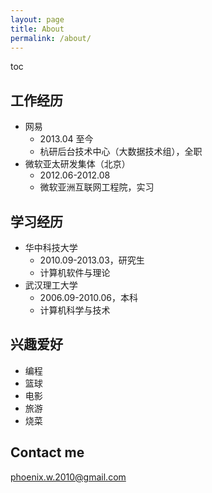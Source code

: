```yaml
---
layout: page
title: About
permalink: /about/
---
```


toc

## 工作经历

- 网易
	- 2013.04 至今
	- 杭研后台技术中心（大数据技术组），全职
- 微软亚太研发集体（北京）
	- 2012.06-2012.08
	- 微软亚洲互联网工程院，实习

## 学习经历

- 华中科技大学
	- 2010.09-2013.03，研究生
	- 计算机软件与理论
- 武汉理工大学
	- 2006.09-2010.06，本科
	- 计算机科学与技术

## 兴趣爱好

- 编程
- 篮球
- 电影
- 旅游
- 烧菜

## Contact me

[phoenix.w.2010@gmail.com](mailto:phoenix.w.2010@gmail.com)